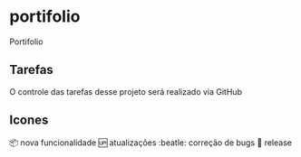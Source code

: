 # portifolio
Portifolio

## Tarefas 

O controle das tarefas desse projeto será realizado via GitHub

## Icones

:package: nova funcionalidade
:up: atualizações
:beatle: correção de bugs
:checkered_flag: release